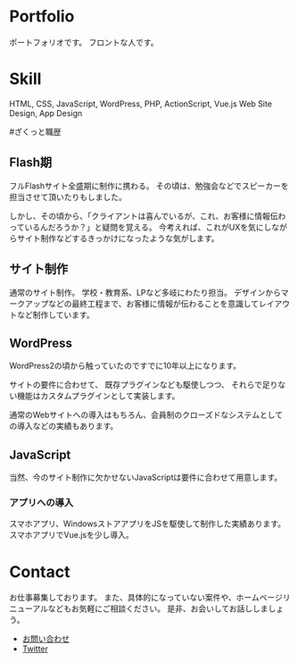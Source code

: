 # Portfolio
ポートフォリオです。
フロントな人です。

# Skill
HTML, CSS, JavaScript, WordPress, PHP, ActionScript, Vue.js
Web Site Design, App Design

#ざくっと職歴
## Flash期
フルFlashサイト全盛期に制作に携わる。
その頃は、勉強会などでスピーカーを担当させて頂いたりもしました。

しかし、その頃から、「クライアントは喜んでいるが、これ、お客様に情報伝わっているんだろうか？」と疑問を覚える。
今考えれば、これがUXを気にしながらサイト制作などするきっかけになったような気がします。

## サイト制作
通常のサイト制作。
学校・教育系、LPなど多岐にわたり担当。
デザインからマークアップなどの最終工程まで、お客様に情報が伝わることを意識してレイアウトなど制作しています。

## WordPress
WordPress2の頃から触っていたのですでに10年以上になります。

サイトの要件に合わせて、
既存プラグインなども駆使しつつ、
それらで足りない機能はカスタムプラグインとして実装します。

通常のWebサイトへの導入はもちろん、会員制のクローズドなシステムとしての導入などの実績もあります。

## JavaScript
当然、今のサイト制作に欠かせないJavaScriptは要件に合わせて用意します。

### アプリへの導入
スマホアプリ、WindowsストアアプリをJSを駆使して制作した実績あります。
スマホアプリでVue.jsを少し導入。

# Contact
お仕事募集しております。
また、具体的になっていない案件や、ホームページリニューアルなどもお気軽にご相談ください。
是非、お会いしてお話ししましょう。

- <a href="https://eternitydesign.net/contact/" target="_blank">お問い合わせ</a>
- <a href="https://twitter.com/eternity_hiro" target="_blank">Twitter</a>



